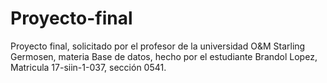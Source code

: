 # Proyecto-final
Proyecto final, solicitado por el profesor de la universidad O&amp;M Starling Germosen, materia Base de datos, hecho por el estudiante Brandol Lopez, Matricula 17-siin-1-037, sección 0541.
